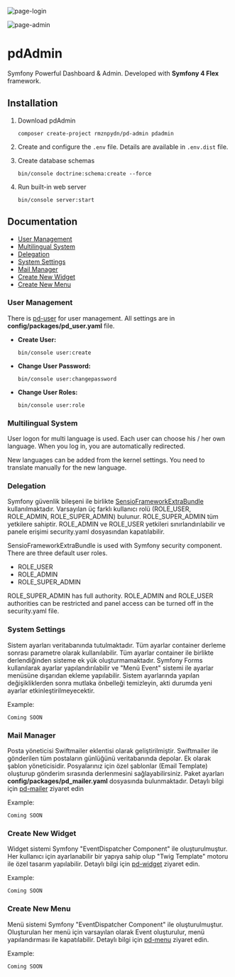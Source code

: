 ![page-login](https://user-images.githubusercontent.com/8649070/42580602-9e3bd2b0-8533-11e8-9a37-4ebb02765559.jpg)

![page-admin](https://user-images.githubusercontent.com/8649070/42580601-9e100496-8533-11e8-93bf-9d74e721ccd5.png)

pdAdmin 
=========
Symfony Powerful Dashboard & Admin. Developed with **Symfony 4 Flex** framework.

Installation
--------------------
1. Download pdAdmin
    ```
    composer create-project rmznpydn/pd-admin pdadmin 
    ```
2. Create and configure the `.env` file. Details are available in `.env.dist` file.

3. Create database schemas
    ```
    bin/console doctrine:schema:create --force
    ```
4. Run built-in web server
     ```
     bin/console server:start
     ```

Documentation
--------------------

* [User Management](#user-management)
* [Multilingual System](#multilingual-system)
* [Delegation](#delegation)
* [System Settings](#system-settings)
* [Mail Manager](#mail-manager)
* [Create New Widget](#create-new-widget)
* [Create New Menu](#create-new-menu)

### User Management
There is [pd-user](https://github.com/rmznpydn/pd-user) for user management. All settings are in __config/packages/pd_user.yaml__ file.

* __Create User:__
    ````
    bin/console user:create
    ````
* __Change User Password:__
    ````
    bin/console user:changepassword
    ````
* __Change User Roles:__
    ````
    bin/console user:role
    ````

### Multilingual System
User logon for multi language is used. Each user can choose his / her own language.
When you log in, you are automatically redirected.

New languages can be added from the kernel settings. You need to translate manually for the new language.

### Delegation
Symfony güvenlik bileşeni ile birlikte [SensioFrameworkExtraBundle](https://symfony.com/doc/master/bundles/SensioFrameworkExtraBundle/annotations/security.html) kullanılmaktadır.
Varsayılan üç farklı kullanıcı rolü (ROLE_USER, ROLE_ADMIN, ROLE_SUPER_ADMIN) bulunur. ROLE_SUPER_ADMIN tüm yetkilere sahiptir. ROLE_ADMIN ve ROLE_USER yetkileri sınırlandırılabilir
ve panele erişimi security.yaml dosyasından kapatılabilir.

SensioFrameworkExtraBundle is used with Symfony security component. There are three default user roles.

* ROLE_USER
* ROLE_ADMIN
* ROLE_SUPER_ADMIN

ROLE_SUPER_ADMIN has full authority. ROLE_ADMIN and ROLE_USER authorities can be restricted and panel access can be turned off in the security.yaml file.

### System Settings
Sistem ayarları veritabanında tutulmaktadır. Tüm ayarlar container derleme sonrası parametre olarak kullanılabilir. Tüm ayarlar container ile birlikte derlendiğinden
sisteme ek yük oluşturmamaktadır. Symfony Forms kullanılarak ayarlar yapılandırılabilir ve "Menü Event" sistemi ile ayarlar menüsüne dışarıdan ekleme yapılabilir. 
Sistem ayarlarında yapılan değişikliklerden sonra mutlaka önbelleği temizleyin, akti durumda yeni ayarlar etkinleştirilmeyecektir.  

Example:
```
Coming SOON
```

### Mail Manager
Posta yöneticisi Swiftmailer eklentisi olarak geliştirilmiştir. Swiftmailer ile gönderilen tüm postaların günlüğünü veritabanında depolar. Ek olarak şablon yöneticisidir. 
Posyalarınız için özel şablonlar (Email Template) oluşturup gönderim sırasında derlenmesini sağlayabilirsiniz. Paket ayarları __config/packages/pd_mailer.yaml__ dosyasında bulunmaktadır.
Detaylı bilgi için [pd-mailer](https://github.com/rmznpydn/pd-mailer) ziyaret edin

Example:
```
Coming SOON
```

### Create New Widget
Widget sistemi Symfony "EventDispatcher Component" ile oluşturulmuştur. Her kullanıcı için ayarlanabilir bir yapıya sahip olup "Twig Template" motoru ile özel tasarım yapılabilir.
Detaylı bilgi için [pd-widget](https://github.com/rmznpydn/pd-widget) ziyaret edin. 

Example:
```
Coming SOON
```

### Create New Menu
Menü sistemi Symfony "EventDispatcher Component" ile oluşturulmuştur. Oluşturulan her menü için varsayılan olarak Event oluşturulur, menü yapılandırması ile kapatılabilir. Detaylı bilgi için
[pd-menu](https://github.com/rmznpydn/pd-menu) ziyaret edin.

Example:
```
Coming SOON
```
